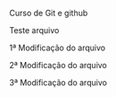 Curso de Git e github

Teste arquivo

1ª Modificação do arquivo

2ª Modificação do arquivo

3ª Modificação do arquivo
